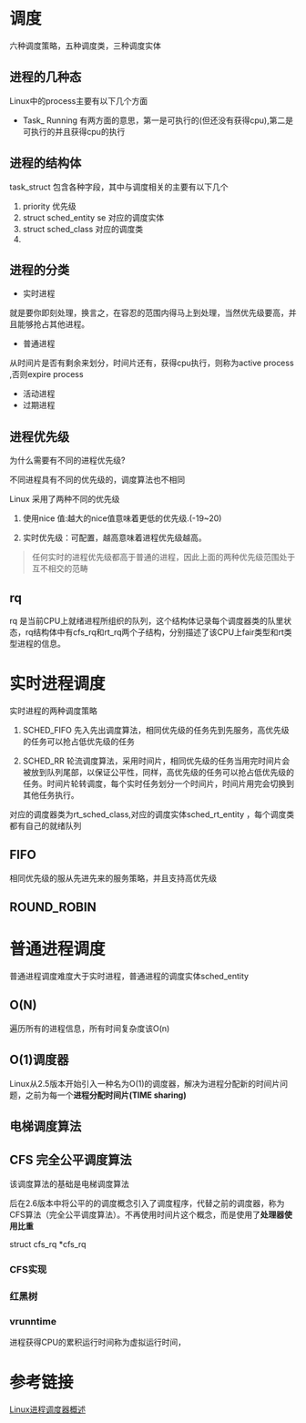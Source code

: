 
# 调度
六种调度策略，五种调度类，三种调度实体


## 进程的几种态

Linux中的process主要有以下几个方面
- Task_ Running 有两方面的意思，第一是可执行的(但还没有获得cpu),第二是可执行的并且获得cpu的执行


## 进程的结构体
task_struct 
包含各种字段，其中与调度相关的主要有以下几个

1. priority 优先级
2. struct sched_entity se 对应的调度实体
3. struct sched_class 对应的调度类
4. 

## 进程的分类

- 实时进程

就是要你即刻处理，换言之，在容忍的范围内得马上到处理，当然优先级要高，并且能够抢占其他进程。


- 普通进程


从时间片是否有剩余来划分，时间片还有，获得cpu执行，则称为active process ,否则expire process

- 活动进程
- 过期进程



## 进程优先级
为什么需要有不同的进程优先级?

不同进程具有不同的优先级的，调度算法也不相同

Linux 采用了两种不同的优先级

1. 使用nice 值:越大的nice值意味着更低的优先级.(-19~20)

2. 实时优先级：可配置，越高意味着进程优先级越高。

>任何实时的进程优先级都高于普通的进程，因此上面的两种优先级范围处于互不相交的范畴 


## rq
 rq 是当前CPU上就绪进程所组织的队列，这个结构体记录每个调度器类的队里状态，rq结构体中有cfs_rq和rt_rq两个子结构，分别描述了该CPU上fair类型和rt类型进程的信息。

# 实时进程调度

实时进程的两种调度策略

1. SCHED_FIFO 先入先出调度算法，相同优先级的任务先到先服务，高优先级的任务可以抢占低优先级的任务


2. SCHED_RR  轮流调度算法，采用时间片，相同优先级的任务当用完时间片会被放到队列尾部，以保证公平性，同样，高优先级的任务可以抢占低优先级的任务。时间片轮转调度，每个实时任务划分一个时间片，时间片用完会切换到其他任务执行。


对应的调度器类为rt_sched_class,对应的调度实体sched_rt_entity ，每个调度类都有自己的就绪队列


## FIFO

相同优先级的服从先进先来的服务策略，并且支持高优先级

## ROUND_ROBIN


# 普通进程调度

普通进程调度难度大于实时进程，普通进程的调度实体sched_entity 

## O(N)
遍历所有的进程信息，所有时间复杂度该O(n)

## O(1)调度器

Linux从2.5版本开始引入一种名为O(1)的调度器，解决为进程分配新的时间片问题，之前为每一个**进程分配时间片(TIME sharing)**

## 电梯调度算法



## CFS 完全公平调度算法 

该调度算法的基础是电梯调度算法


后在2.6版本中将公平的的调度概念引入了调度程序，代替之前的调度器，称为CFS算法（完全公平调度算法）。不再使用时间片这个概念，而是使用了**处理器使用比重**


struct cfs_rq *cfs_rq 

### CFS实现

### 红黑树

### vrunntime 
进程获得CPU的累积运行时间称为虚拟运行时间，

# 参考链接
[Linux进程调度器概述](https://blog.csdn.net/gatieme/article/details/51699889)

[](https://vinoit.me/2016/08/26/linux-kernel-note-process-scheduling/#%E6%A6%82%E8%A7%88)
